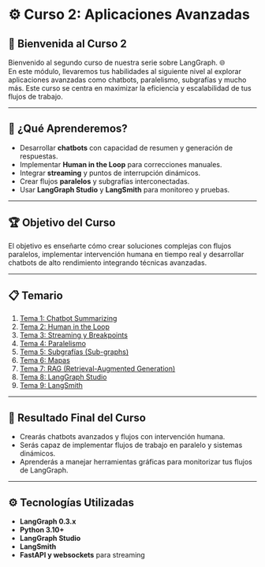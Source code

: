# ⚙️ Curso 2: Aplicaciones Avanzadas

## 👋 Bienvenida al Curso 2
Bienvenido al segundo curso de nuestra serie sobre LangGraph. 🌐  
En este módulo, llevaremos tus habilidades al siguiente nivel al explorar aplicaciones avanzadas como chatbots, paralelismo, subgrafías y mucho más. Este curso se centra en maximizar la eficiencia y escalabilidad de tus flujos de trabajo.  

---

## 🎯 ¿Qué Aprenderemos?
- Desarrollar **chatbots** con capacidad de resumen y generación de respuestas.  
- Implementar **Human in the Loop** para correcciones manuales.  
- Integrar **streaming** y puntos de interrupción dinámicos.  
- Crear flujos **paralelos** y subgrafías interconectadas.  
- Usar **LangGraph Studio** y **LangSmith** para monitoreo y pruebas.  

---

## 🏆 Objetivo del Curso
El objetivo es enseñarte cómo crear soluciones complejas con flujos paralelos, implementar intervención humana en tiempo real y desarrollar chatbots de alto rendimiento integrando técnicas avanzadas.  

---

## 📋 Temario
1. [Tema 1: Chatbot Summarizing](tema1_chatbot.md)  
2. [Tema 2: Human in the Loop](tema2_human_loop.md)  
3. [Tema 3: Streaming y Breakpoints](tema3_streaming.md)  
4. [Tema 4: Paralelismo](tema4_parallelism.md)  
5. [Tema 5: Subgrafías (Sub-graphs)](tema5_sub_graphs.md)  
6. [Tema 6: Mapas](tema6_maps.md)  
7. [Tema 7: RAG (Retrieval-Augmented Generation)](tema7_rag.md)  
8. [Tema 8: LangGraph Studio](tema8_langgraph_studio.md)  
9. [Tema 9: LangSmith](tema9_langsmith.md)  

---

## 🏁 Resultado Final del Curso
- Crearás chatbots avanzados y flujos con intervención humana.  
- Serás capaz de implementar flujos de trabajo en paralelo y sistemas dinámicos.  
- Aprenderás a manejar herramientas gráficas para monitorizar tus flujos de LangGraph.  

---

## ⚙️ Tecnologías Utilizadas
- **LangGraph 0.3.x**  
- **Python 3.10+**  
- **LangGraph Studio**  
- **LangSmith**  
- **FastAPI y websockets** para streaming  
